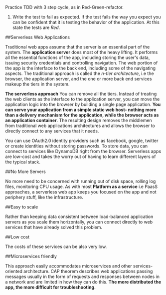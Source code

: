 Practice TDD with 3 step cycle, as in Red-Green-refactor.

1. Write the test to fail as expected. If the test fails the way you expect
you can be confident that it is testing the behavior of the application. At this
state the tests are *Red*.

##Serverless Web Applications

Traditional web apps assume that the server is an essential part of the system. The **application server** does most of the heavy lifting. It performs all the essential functions of the app, including storing the user's data, issuing security credentials and controlling navigation.
The web portion of the app is the interface to the back end, including some of the navigating aspects. The traditional approach is called the *n-tier architecture*, i.e the browser, the application server, and the one or more back end services makeup the tiers in the system.

**The serverless approach** You can remove all the tiers. Instead of treating the web clients as the interface to the application server, you can move the application logic into the browser by building a single page application. **You can serve your application from a simple static web host- nothing more than a delivery mechanism for the application, while the browser acts as an application container**. The resulting design removes the middlemen from traditional web applications architectures and allows the browser to directly connect to any services that it needs.

You can use OAuth2.0 identity providers such as facebook, google, twitter or create identities without storing passwords. To store data, you can connect to services like DynamoDB right from the browser. Serverless apps are low-cost and takes the worry out of having to learn different layers of the typical stack.

##No More Servers

No more need to be concerned with running out of disk space, rolling log files, monitoring CPU usage. As with most **Platform as a service** i.e PaasS approaches, a serverless web app keeps you focused on the app and not periphery stuff, like the infrastructure.

##Easy to scale

Rather than keeping data consistent between load-balanced application servers as you scale them horizontally, you can connect directly to web services that have already solved this problem.

##Low cost

The costs of these services can be also very low.

##Microservices friendly

This approach easily accommodates microservices and other services-oriented architecture. CAP theorem describes web applications passing messages usually in the form of requests and responses between nodes in a network and are limited in how they can do this.
**The more distributed the app, the more difficult for troubleshooting.**
